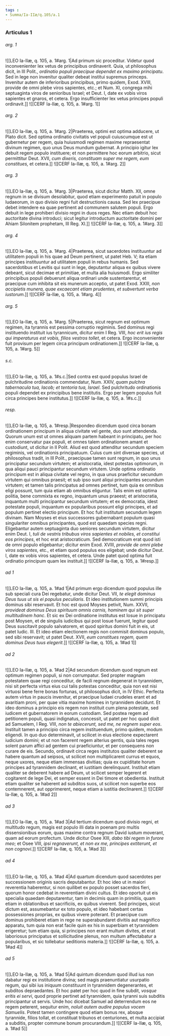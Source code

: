 ```yaml
---
tags : 
- Summa/Ia-IIæ/q.105/a.1
---
```


### Articulus 1

###### arg. 1
![[LEO Ia-IIæ, q. 105, a. 1#arg. 1|Ad primum sic proceditur. Videtur quod inconvenienter lex vetus de principibus ordinaverit. Quia, ut philosophus dicit, in III Polit., *ordinatio populi praecipue dependet ex maximo principatu*. Sed in lege non invenitur qualiter debeat institui supremus princeps. Invenitur autem de inferioribus principibus, primo quidem, Exod. XVIII, provide de omni plebe viros sapientes, etc.; et Num. XI, congrega mihi septuaginta viros de senioribus Israel; et Deut. I, date ex vobis viros sapientes et gnaros, et cetera. Ergo insufficienter lex vetus principes populi ordinavit.]]
![[CERF Ia-IIæ, q. 105, a. 1#arg. 1]]

###### arg. 2
![[LEO Ia-IIæ, q. 105, a. 1#arg. 2|Praeterea, optimi est optima adducere, ut Plato dicit. Sed optima ordinatio civitatis vel populi cuiuscumque est ut gubernetur per regem, quia huiusmodi regimen maxime repraesentat divinum regimen, quo unus Deus mundum gubernat. A principio igitur lex debuit regem populo instituere; et non permittere hoc eorum arbitrio, sicut permittitur Deut. XVII, *cum dixeris, constituam super me regem, eum constitues,* et cetera.]]
![[CERF Ia-IIæ, q. 105, a. 1#arg. 2]]

###### arg. 3
![[LEO Ia-IIæ, q. 105, a. 1#arg. 3|Praeterea, sicut dicitur Matth. XII, omne regnum in se divisum desolabitur, quod etiam experimento patuit in populo Iudaeorum, in quo divisio regni fuit destructionis causa. Sed lex praecipue debet intendere ea quae pertinent ad communem salutem populi. Ergo debuit in lege prohiberi divisio regni in duos reges. Nec etiam debuit hoc auctoritate divina introduci; sicut legitur introductum auctoritate domini per Ahiam Silonitem prophetam, III Reg. XI.]]
![[CERF Ia-IIæ, q. 105, a. 1#arg. 3]]

###### arg. 4
![[LEO Ia-IIæ, q. 105, a. 1#arg. 4|Praeterea, sicut sacerdotes instituuntur ad utilitatem populi in his quae ad Deum pertinent, ut patet Heb. V; ita etiam principes instituuntur ad utilitatem populi in rebus humanis. Sed sacerdotibus et Levitis qui sunt in lege, deputantur aliqua ex quibus vivere debeant, sicut decimae et primitiae, et multa alia huiusmodi. Ergo similiter principibus populi debuerunt aliqua ordinari unde sustentarentur, et praecipue cum inhibita sit eis munerum acceptio, ut patet Exod. XXIII, *non accipietis munera, quae excaecant etiam prudentes, et subvertunt verba iustorum*.]]
![[CERF Ia-IIæ, q. 105, a. 1#arg. 4]]

###### arg. 5
![[LEO Ia-IIæ, q. 105, a. 1#arg. 5|Praeterea, sicut regnum est optimum regimen, ita tyrannis est pessima corruptio regiminis. Sed dominus regi instituendo instituit ius tyrannicum, dicitur enim I Reg. VIII, *hoc erit ius regis qui imperaturus est vobis, filios vestros tollet*, et cetera. Ergo inconvenienter fuit provisum per legem circa principum ordinationem.]]
![[CERF Ia-IIæ, q. 105, a. 1#arg. 5]]

###### s.c.
![[LEO Ia-IIæ, q. 105, a. 1#s.c.|Sed contra est quod populus Israel de pulchritudine ordinationis commendatur, Num. XXIV, *quam pulchra tabernacula tua, Iacob; et tentoria tua, Israel*. Sed pulchritudo ordinationis populi dependet ex principibus bene institutis. Ergo per legem populus fuit circa principes bene institutus.]]
![[CERF Ia-IIæ, q. 105, a. 1#s.c.]]

###### resp.
![[LEO Ia-IIæ, q. 105, a. 1#resp.|Respondeo dicendum quod circa bonam ordinationem principum in aliqua civitate vel gente, duo sunt attendenda. Quorum unum est ut omnes aliquam partem habeant in principatu, per hoc enim conservatur pax populi, et omnes talem ordinationem amant et custodiunt, ut dicitur in II Polit. Aliud est quod attenditur secundum speciem regiminis, vel ordinationis principatuum. Cuius cum sint diversae species, ut philosophus tradit, in III Polit., praecipuae tamen sunt regnum, in quo unus principatur secundum virtutem; et aristocratia, idest potestas optimorum, in qua aliqui pauci principantur secundum virtutem. Unde optima ordinatio principum est in aliqua civitate vel regno, in qua unus praeficitur secundum virtutem qui omnibus praesit; et sub ipso sunt aliqui principantes secundum virtutem; et tamen talis principatus ad omnes pertinet, tum quia ex omnibus eligi possunt, tum quia etiam ab omnibus eliguntur. Talis enim est optima politia, bene commixta ex regno, inquantum unus praeest; et aristocratia, inquantum multi principantur secundum virtutem; et ex democratia, idest potestate populi, inquantum ex popularibus possunt eligi principes, et ad populum pertinet electio principum. Et hoc fuit institutum secundum legem divinam. Nam Moyses et eius successores gubernabant populum quasi singulariter omnibus principantes, quod est quaedam species regni. Eligebantur autem septuaginta duo seniores secundum virtutem, dicitur enim Deut. I, *tuli de vestris tribubus viros sapientes et nobiles, et constitui eos principes*, et hoc erat aristocraticum. Sed democraticum erat quod isti de omni populo eligebantur; dicitur enim Exod. XVIII, *provide de omni plebe viros sapientes,* etc., et etiam quod populus eos eligebat; unde dicitur Deut. I, date ex vobis viros sapientes, et cetera. Unde patet quod optima fuit ordinatio principum quam lex instituit.]]
![[CERF Ia-IIæ, q. 105, a. 1#resp.]]

###### ad 1
![[LEO Ia-IIæ, q. 105, a. 1#ad 1|Ad primum ergo dicendum quod populus ille sub speciali cura Dei regebatur, unde dicitur Deut. VII, *te elegit dominus Deus tuus ut sis ei populus peculiaris*. Et ideo institutionem summi principis dominus sibi reservavit. Et hoc est quod Moyses petivit, Num. XXVII, *provideat dominus Deus spirituum omnis carnis, hominem qui sit super multitudinem hanc*. Et sic ex Dei ordinatione institutus est Iosue in principatu post Moysen, et de singulis iudicibus qui post Iosue fuerunt, legitur quod Deus suscitavit populo salvatorem, et quod spiritus domini fuit in eis, ut patet Iudic. III. Et ideo etiam electionem regis non commisit dominus populo, sed sibi reservavit; ut patet Deut. XVII, *eum constitues regem, quem dominus Deus tuus elegerit*.]]
![[CERF Ia-IIæ, q. 105, a. 1#ad 1]]

###### ad 2
![[LEO Ia-IIæ, q. 105, a. 1#ad 2|Ad secundum dicendum quod regnum est optimum regimen populi, si non corrumpatur. Sed propter magnam potestatem quae regi conceditur, de facili regnum degenerat in tyrannidem, nisi sit perfecta virtus eius cui talis potestas conceditur, quia non est nisi virtuosi bene ferre bonas fortunas, ut philosophus dicit, in IV Ethic. Perfecta autem virtus in paucis invenitur, et praecipue Iudaei crudeles erant et ad avaritiam proni, per quae vitia maxime homines in tyrannidem decidunt. Et ideo dominus a principio eis regem non instituit cum plena potestate, sed iudicem et gubernatorem in eorum custodiam. Sed postea regem ad petitionem populi, quasi indignatus, concessit, ut patet per hoc quod dixit ad Samuelem, I Reg. VIII, *non te abiecerunt, sed me, ne regnem super eos*. Instituit tamen a principio circa regem instituendum, primo quidem, modum eligendi. In quo duo determinavit, ut scilicet in eius electione expectarent iudicium domini; et ut non facerent regem alterius gentis, quia tales reges solent parum affici ad gentem cui praeficiuntur, et per consequens non curare de eis. Secundo, ordinavit circa reges institutos qualiter deberent se habere quantum ad seipsos, ut scilicet non multiplicarent currus et equos, neque uxores, neque etiam immensas divitias; quia ex cupiditate horum principes ad tyrannidem declinant, et iustitiam derelinquunt. Instituit etiam qualiter se deberent habere ad Deum, ut scilicet semper legerent et cogitarent de lege Dei, et semper essent in Dei timore et obedientia. Instituit etiam qualiter se haberent ad subditos suos, ut scilicet non superbe eos contemnerent, aut opprimerent, neque etiam a iustitia declinarent.]]
![[CERF Ia-IIæ, q. 105, a. 1#ad 2]]

###### ad 3
![[LEO Ia-IIæ, q. 105, a. 1#ad 3|Ad tertium dicendum quod divisio regni, et multitudo regum, magis est populo illi data in poenam pro multis dissensionibus eorum, quas maxime contra regnum David iustum moverant, quam ad eorum profectum. Unde dicitur Osee XIII, *dabo tibi regem in furore meo*; et Osee VIII, *ipsi regnaverunt, et non ex me, principes extiterunt, et non cognovi*.]]
![[CERF Ia-IIæ, q. 105, a. 1#ad 3]]

###### ad 4
![[LEO Ia-IIæ, q. 105, a. 1#ad 4|Ad quartum dicendum quod sacerdotes per successionem originis sacris deputabantur. Et hoc ideo ut in maiori reverentia haberentur, si non quilibet ex populo posset sacerdos fieri, quorum honor cedebat in reverentiam divini cultus. Et ideo oportuit ut eis specialia quaedam deputarentur, tam in decimis quam in primitiis, quam etiam in oblationibus et sacrificiis, ex quibus viverent. Sed principes, sicut dictum est, assumebantur ex toto populo, et ideo habebant certas possessiones proprias, ex quibus vivere poterant. Et praecipue cum dominus prohiberet etiam in rege ne superabundaret divitiis aut magnifico apparatu, tum quia non erat facile quin ex his in superbiam et tyrannidem erigeretur; tum etiam quia, si principes non erant multum divites, et erat laboriosus principatus et sollicitudine plenus, non multum affectabatur a popularibus, et sic tollebatur seditionis materia.]]
![[CERF Ia-IIæ, q. 105, a. 1#ad 4]]

###### ad 5
![[LEO Ia-IIæ, q. 105, a. 1#ad 5|Ad quintum dicendum quod illud ius non dabatur regi ex institutione divina; sed magis praenuntiatur usurpatio regum, qui sibi ius iniquum constituunt in tyrannidem degenerantes, et subditos depraedantes. Et hoc patet per hoc quod in fine subdit, *vosque eritis ei servi*, quod proprie pertinet ad tyrannidem, quia tyranni suis subditis principantur ut servis. Unde hoc dicebat Samuel ad deterrendum eos ne regem peterent, sequitur enim, *noluit autem audire populus vocem Samuelis*. Potest tamen contingere quod etiam bonus rex, absque tyrannide, filios tollat, et constituat tribunos et centuriones, et multa accipiat a subditis, propter commune bonum procurandum.]]
![[CERF Ia-IIæ, q. 105, a. 1#ad 5]]

